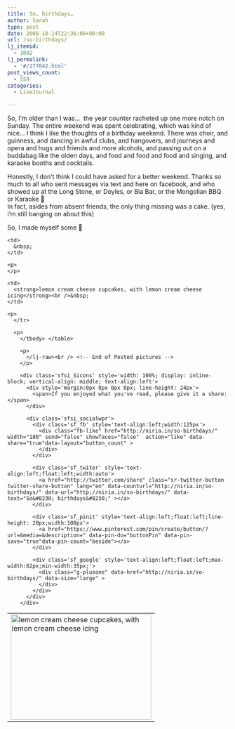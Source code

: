 ```yaml
---
title: So… birthdays…
author: Sarah
type: post
date: 2008-10-14T22:36:00+00:00
url: /so-birthdays/
lj_itemid:
  - 1082
lj_permalink:
  - '#/277042.html'
post_views_count:
  - 559
categories:
  - LiveJournal

---
```

<div id="fb-root">
</div>

<!-- Posted pictures -->So, I&#8217;m older than I was&#8230; &nbsp;the year counter racheted up one more notch on Sunday. The entire weekend was spent celebrating, which was kind of nice&#8230; I think I&nbsp;like the thoughts of a birthday weekend. There was choir, and guinness, and dancing in awful clubs, and hangovers, and journeys and opera and hugs and friends and more alcohols, and passing out on a buddabag like the olden days, and food and food and food and singing, and karaoke booths and cocktails. 

  
Honestly, I&nbsp;don&#8217;t think I&nbsp;could have asked for a better weekend. Thanks so much to all who sent messages via text and here on facebook, and who showed up at the Long Stone, or Doyles, or Bia Bar, or the Mongolian BBQ or Karaoke 🙂  
In fact, asides from absent friends, the only thing missing was a cake. (yes, i&#8217;m still banging on about this)

So, I made myself some 🙂  
<lj-raw> 

<table>
  <tr>
    <td>
      <a href="http://pics.livejournal.com/froodie/pic/0002c62c/"><img height="240" border="0" width="320" alt="lemon cream cheese cupcakes, with lemon cream cheese icing" src="http://pics.livejournal.com/froodie/pic/0002c62c/s320x240" /></a>
    </td>
  </tr>
  
  <tr>
    </p> 
    
    <td>
      &nbsp;
    </td>
    
    <p>
    </p>
    
    <td>
      <strong>lemon cream cheese cupcakes, with lemon cream cheese icing</strong><br />&nbsp;
    </td>
    
    <p>
      </tr> 
      
      <p>
        </tbody> </table> 
        
        <p>
          </lj-raw><br /> <!-- End of Posted pictures -->
        </p>
        
        <div class='sfsi_Sicons' style='width: 100%; display: inline-block; vertical-align: middle; text-align:left'>
          <div style='margin:0px 8px 0px 0px; line-height: 24px'>
            <span>If you enjoyed what you've read, please give it a share:</span>
          </div>
          
          <div class='sfsi_socialwpr'>
            <div class='sf_fb' style='text-align:left;width:125px'>
              <div class="fb-like" href="http://niria.in/so-birthdays/" width="180" send="false" showfaces="false"  action="like" data-share="true"data-layout="button_count" >
              </div>
            </div>
            
            <div class='sf_twiter' style='text-align:left;float:left;width:auto'>
              <a href="http://twitter.com/share" class="sr-twitter-button twitter-share-button" lang="en" data-counturl="http://niria.in/so-birthdays/" data-url="http://niria.in/so-birthdays/" data-text="So&#8230; birthdays&#8230;" ></a>
            </div>
            
            <div class='sf_pinit' style='text-align:left;float:left;line-height: 20px;width:100px'>
              <a href="https://www.pinterest.com/pin/create/button/?url=&media=&description=" data-pin-do="buttonPin" data-pin-save="true"data-pin-count="beside"></a>
            </div>
            
            <div class='sf_google' style='text-align:left;float:left;max-width:62px;min-width:35px;'>
              <div class="g-plusone" data-href="http://niria.in/so-birthdays/" data-size="large" >
              </div>
            </div>
          </div>
        </div>